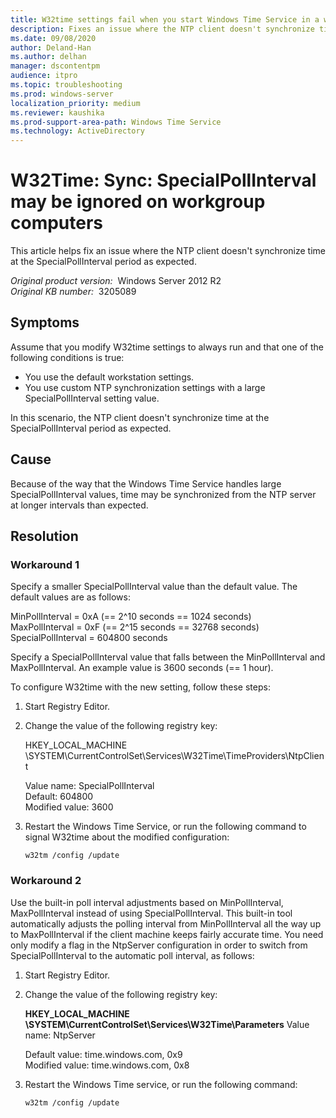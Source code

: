 ```yaml
---
title: W32time settings fail when you start Windows Time Service in a work group
description: Fixes an issue where the NTP client doesn't synchronize time at the SpecialPollInterval period as expected.
ms.date: 09/08/2020
author: Deland-Han
ms.author: delhan
manager: dscontentpm
audience: itpro
ms.topic: troubleshooting
ms.prod: windows-server
localization_priority: medium
ms.reviewer: kaushika
ms.prod-support-area-path: Windows Time Service
ms.technology: ActiveDirectory
---
```

# W32Time: Sync: SpecialPollInterval may be ignored on workgroup computers

This article helps fix an issue where the NTP client doesn't synchronize time at the SpecialPollInterval period as expected.

_Original product version:_ &nbsp;Windows Server 2012 R2  
_Original KB number:_ &nbsp;3205089

## Symptoms

Assume that you modify W32time settings to always run and that one of the following conditions is true:
 
- You use the default workstation settings.
- You use custom NTP synchronization settings with a large SpecialPollInterval setting value.

In this scenario, the NTP client doesn't synchronize time at the SpecialPollInterval period as expected.

## Cause

Because of the way that the Windows Time Service handles large SpecialPollInterval values, time may be synchronized from the NTP server at longer intervals than expected.

## Resolution

### Workaround 1

Specify a smaller SpecialPollInterval value than the default value. The default values are as follows:

MinPollInterval = 0xA (== 2^10 seconds == 1024 seconds)  
MaxPollInterval = 0xF (== 2^15 seconds == 32768 seconds)  
SpecialPollInterval = 604800 seconds  

Specify a SpecialPollInterval value that falls between the MinPollInterval and MaxPollInterval. An example value is 3600 seconds (== 1 hour). 

To configure W32time with the new setting, follow these steps:
 
1. Start Registry Editor.
2. Change the value of the following registry key:

    HKEY_LOCAL_MACHINE \SYSTEM\CurrentControlSet\Services\W32Time\TimeProviders\NtpClient
    
    Value name: SpecialPollInterval  
    Default: 604800  
    Modified value: 3600  
3. Restart the Windows Time Service, or run the following command to signal W32time about the modified configuration:
    ```console
    w32tm /config /update 
    ```

### Workaround 2

Use the built-in poll interval adjustments based on MinPollInterval, MaxPollInterval instead of using SpecialPollInterval. This built-in tool automatically adjusts the polling interval from MinPollInterval all the way up to MaxPollInterval if the client machine keeps fairly accurate time. You need only modify a flag in the NtpServer configuration in order to switch from SpecialPollInterval to the automatic poll interval, as follows:
 
1. Start Registry Editor.
2. Change the value of the following registry key:

    **HKEY_LOCAL_MACHINE \SYSTEM\CurrentControlSet\Services\W32Time\Parameters** Value name: NtpServer  

    Default value: time.windows.com, 0x9  
    Modified value: time.windows.com, 0x8  
3. Restart the Windows Time service, or run the following command:

    ```console
    w32tm /config /update 
    ```